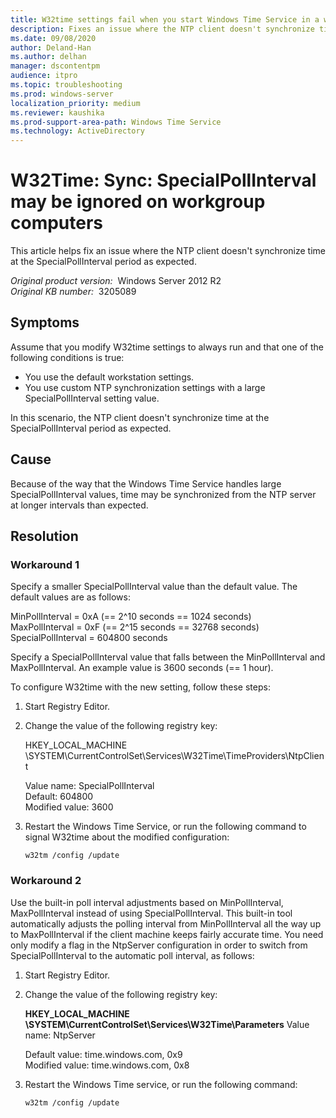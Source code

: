 ```yaml
---
title: W32time settings fail when you start Windows Time Service in a work group
description: Fixes an issue where the NTP client doesn't synchronize time at the SpecialPollInterval period as expected.
ms.date: 09/08/2020
author: Deland-Han
ms.author: delhan
manager: dscontentpm
audience: itpro
ms.topic: troubleshooting
ms.prod: windows-server
localization_priority: medium
ms.reviewer: kaushika
ms.prod-support-area-path: Windows Time Service
ms.technology: ActiveDirectory
---
```

# W32Time: Sync: SpecialPollInterval may be ignored on workgroup computers

This article helps fix an issue where the NTP client doesn't synchronize time at the SpecialPollInterval period as expected.

_Original product version:_ &nbsp;Windows Server 2012 R2  
_Original KB number:_ &nbsp;3205089

## Symptoms

Assume that you modify W32time settings to always run and that one of the following conditions is true:
 
- You use the default workstation settings.
- You use custom NTP synchronization settings with a large SpecialPollInterval setting value.

In this scenario, the NTP client doesn't synchronize time at the SpecialPollInterval period as expected.

## Cause

Because of the way that the Windows Time Service handles large SpecialPollInterval values, time may be synchronized from the NTP server at longer intervals than expected.

## Resolution

### Workaround 1

Specify a smaller SpecialPollInterval value than the default value. The default values are as follows:

MinPollInterval = 0xA (== 2^10 seconds == 1024 seconds)  
MaxPollInterval = 0xF (== 2^15 seconds == 32768 seconds)  
SpecialPollInterval = 604800 seconds  

Specify a SpecialPollInterval value that falls between the MinPollInterval and MaxPollInterval. An example value is 3600 seconds (== 1 hour). 

To configure W32time with the new setting, follow these steps:
 
1. Start Registry Editor.
2. Change the value of the following registry key:

    HKEY_LOCAL_MACHINE \SYSTEM\CurrentControlSet\Services\W32Time\TimeProviders\NtpClient
    
    Value name: SpecialPollInterval  
    Default: 604800  
    Modified value: 3600  
3. Restart the Windows Time Service, or run the following command to signal W32time about the modified configuration:
    ```console
    w32tm /config /update 
    ```

### Workaround 2

Use the built-in poll interval adjustments based on MinPollInterval, MaxPollInterval instead of using SpecialPollInterval. This built-in tool automatically adjusts the polling interval from MinPollInterval all the way up to MaxPollInterval if the client machine keeps fairly accurate time. You need only modify a flag in the NtpServer configuration in order to switch from SpecialPollInterval to the automatic poll interval, as follows:
 
1. Start Registry Editor.
2. Change the value of the following registry key:

    **HKEY_LOCAL_MACHINE \SYSTEM\CurrentControlSet\Services\W32Time\Parameters** Value name: NtpServer  

    Default value: time.windows.com, 0x9  
    Modified value: time.windows.com, 0x8  
3. Restart the Windows Time service, or run the following command:

    ```console
    w32tm /config /update 
    ```